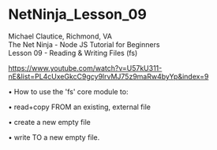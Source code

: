 # NetNinja_Lesson_09
Michael Clautice, Richmond, VA<br>
The Net Ninja - Node JS Tutorial for Beginners<br> 
Lesson 09 - Reading & Writing Files (fs)

https://www.youtube.com/watch?v=U57kU311-nE&list=PL4cUxeGkcC9gcy9lrvMJ75z9maRw4byYp&index=9

• How to use the 'fs' core module to: 

• read+copy FROM an existing, external file

• create a new empty file

• write TO a new empty file.
